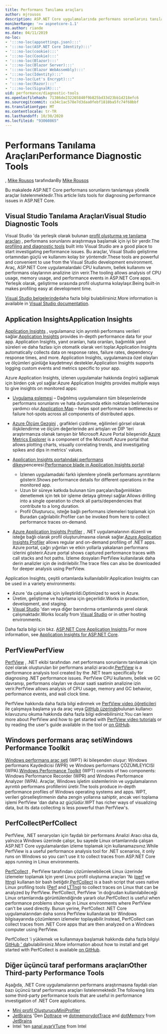 ```yaml
---
title: Performans Tanılama araçları
author: mjrousos
description: ASP.NET Core uygulamalarında performans sorunlarını tanılamaya yönelik faydalı araçlar.
monikerRange: '>= aspnetcore-1.1'
ms.author: riande
ms.date: 04/11/2019
no-loc:
- ':::no-loc(appsettings.json):::'
- ':::no-loc(ASP.NET Core Identity):::'
- ':::no-loc(cookie):::'
- ':::no-loc(Cookie):::'
- ':::no-loc(Blazor):::'
- ':::no-loc(Blazor Server):::'
- ':::no-loc(Blazor WebAssembly):::'
- ':::no-loc(Identity):::'
- ":::no-loc(Let's Encrypt):::"
- ':::no-loc(Razor):::'
- ':::no-loc(SignalR):::'
uid: performance/diagnostic-tools
ms.openlocfilehash: 71386de232265840f9b825bd33d23bb1d218efc6
ms.sourcegitcommit: ca34c1ac578e7d3daa0febf1810ba5fc74f60bbf
ms.translationtype: MT
ms.contentlocale: tr-TR
ms.lasthandoff: 10/30/2020
ms.locfileid: "93060865"
---
```

# <a name="performance-diagnostic-tools"></a><span data-ttu-id="db94c-103">Performans Tanılama Araçları</span><span class="sxs-lookup"><span data-stu-id="db94c-103">Performance Diagnostic Tools</span></span>

<span data-ttu-id="db94c-104">, [Mike Rousos](https://github.com/mjrousos) tarafından</span><span class="sxs-lookup"><span data-stu-id="db94c-104">By [Mike Rousos](https://github.com/mjrousos)</span></span>

<span data-ttu-id="db94c-105">Bu makalede ASP.NET Core performans sorunlarını tanılamaya yönelik araçlar listelenmektedir.</span><span class="sxs-lookup"><span data-stu-id="db94c-105">This article lists tools for diagnosing performance issues in ASP.NET Core.</span></span>

## <a name="visual-studio-diagnostic-tools"></a><span data-ttu-id="db94c-106">Visual Studio Tanılama Araçları</span><span class="sxs-lookup"><span data-stu-id="db94c-106">Visual Studio Diagnostic Tools</span></span>

<span data-ttu-id="db94c-107">Visual Studio 'da yerleşik olarak bulunan [profil oluşturma ve tanılama araçları](/visualstudio/profiling) , performans sorunlarını araştırmaya başlamak için iyi bir yerdir.</span><span class="sxs-lookup"><span data-stu-id="db94c-107">The [profiling and diagnostic tools](/visualstudio/profiling) built into Visual Studio are a good place to start investigating performance issues.</span></span> <span data-ttu-id="db94c-108">Bu araçlar, Visual Studio geliştirme ortamından güçlü ve kullanımı kolay bir yöntemdir.</span><span class="sxs-lookup"><span data-stu-id="db94c-108">These tools are powerful and convenient to use from the Visual Studio development environment.</span></span> <span data-ttu-id="db94c-109">Araç, ASP.NET Core uygulamalardaki CPU kullanımı, bellek kullanımı ve performans olaylarının analizine izin verir.</span><span class="sxs-lookup"><span data-stu-id="db94c-109">The tooling allows analysis of CPU usage, memory usage, and performance events in ASP.NET Core apps.</span></span> <span data-ttu-id="db94c-110">Yerleşik olarak, geliştirme sırasında profil oluşturma kolaylaşır.</span><span class="sxs-lookup"><span data-stu-id="db94c-110">Being built-in makes profiling easy at development time.</span></span>

<span data-ttu-id="db94c-111">[Visual Studio belgelerinde](/visualstudio/profiling/profiling-overview)daha fazla bilgi bulabilirsiniz.</span><span class="sxs-lookup"><span data-stu-id="db94c-111">More information is available in [Visual Studio documentation](/visualstudio/profiling/profiling-overview).</span></span>

## <a name="application-insights"></a><span data-ttu-id="db94c-112">Application Insights</span><span class="sxs-lookup"><span data-stu-id="db94c-112">Application Insights</span></span>

<span data-ttu-id="db94c-113">[Application Insights](/azure/application-insights/app-insights-overview) , uygulamanız için ayrıntılı performans verileri sağlar.</span><span class="sxs-lookup"><span data-stu-id="db94c-113">[Application Insights](/azure/application-insights/app-insights-overview) provides in-depth performance data for your app.</span></span> <span data-ttu-id="db94c-114">Application Insights, yanıt oranları, hata oranları, bağımlılık yanıt süreleri ve daha fazlası için otomatik olarak veri toplar.</span><span class="sxs-lookup"><span data-stu-id="db94c-114">Application Insights automatically collects data on response rates, failure rates, dependency response times, and more.</span></span> <span data-ttu-id="db94c-115">Application Insights, uygulamanıza özel olayları ve ölçümleri günlüğe kaydetmeyi destekler.</span><span class="sxs-lookup"><span data-stu-id="db94c-115">Application Insights supports logging custom events and metrics specific to your app.</span></span>

<span data-ttu-id="db94c-116">Azure Application Insights, izlenen uygulamalar hakkında öngörü sağlamak için birden çok yol sağlar:</span><span class="sxs-lookup"><span data-stu-id="db94c-116">Azure Application Insights provides multiple ways to give insights on monitored apps:</span></span>

- <span data-ttu-id="db94c-117">[Uygulama eşlemesi](/azure/application-insights/app-insights-app-map) – Dağıtılmış uygulamaların tüm bileşenlerinde performans sorunlarını ve hata durumunda etkin noktaları belirlemesine yardımcı olur.</span><span class="sxs-lookup"><span data-stu-id="db94c-117">[Application Map](/azure/application-insights/app-insights-app-map) – helps spot performance bottlenecks or failure hot-spots across all components of distributed apps.</span></span>
- <span data-ttu-id="db94c-118">[Azure Ölçüm Gezgini](/azure/azure-monitor/platform/metrics-getting-started) , grafikleri çizdirme, eğilimleri görsel olarak ilişkilendirme ve ölçüm değerlerinde ani artışları ve DIP 'leri araştırmanıza olanak tanıyan bir Microsoft Azure Portal bileşenidir.</span><span class="sxs-lookup"><span data-stu-id="db94c-118">[Azure Metrics Explorer](/azure/azure-monitor/platform/metrics-getting-started) is a component of the Microsoft Azure portal that allows plotting charts, visually correlating trends, and investigating spikes and dips in metrics' values.</span></span>
- <span data-ttu-id="db94c-119">[Application Insights portalındaki performans dikey](/azure/application-insights/app-insights-tutorial-performance)penceresi:</span><span class="sxs-lookup"><span data-stu-id="db94c-119">[Performance blade in Application Insights portal](/azure/application-insights/app-insights-tutorial-performance):</span></span>

  - <span data-ttu-id="db94c-120">İzlenen uygulamadaki farklı işlemlere yönelik performans ayrıntılarını gösterir.</span><span class="sxs-lookup"><span data-stu-id="db94c-120">Shows performance details for different operations in the monitored app.</span></span>
  - <span data-ttu-id="db94c-121">Uzun bir süreye katkıda bulunan tüm parçaları/bağımlılıkları denetlemek için tek bir işleme detaya gitmeyi sağlar.</span><span class="sxs-lookup"><span data-stu-id="db94c-121">Allows drilling into a single operation to check all parts/dependencies that contribute to a long duration.</span></span>
  - <span data-ttu-id="db94c-122">Profil Oluşturucu, isteğe bağlı performans izlemeleri toplamak için Buradan çağrılabilir.</span><span class="sxs-lookup"><span data-stu-id="db94c-122">Profiler can be invoked from here to collect performance traces on-demand.</span></span>

- <span data-ttu-id="db94c-123">[Azure Application Insights Profiler](/azure/azure-monitor/app/profiler) , .NET uygulamalarının düzenli ve isteğe bağlı olarak profil oluşturulmasına olanak sağlar.</span><span class="sxs-lookup"><span data-stu-id="db94c-123">[Azure Application Insights Profiler](/azure/azure-monitor/app/profiler) allows regular and on-demand profiling of .NET apps.</span></span>  <span data-ttu-id="db94c-124">Azure portal, çağrı yığınları ve etkin yollarla yakalanan performans izlerini gösterir.</span><span class="sxs-lookup"><span data-stu-id="db94c-124">Azure portal shows captured performance traces with call stacks and hot paths.</span></span> <span data-ttu-id="db94c-125">İzleme dosyaları PerfView kullanılarak daha derin analizler için de indirilebilir.</span><span class="sxs-lookup"><span data-stu-id="db94c-125">The trace files can also be downloaded for deeper analysis using PerfView.</span></span>

<span data-ttu-id="db94c-126">Application Insights, çeşitli ortamlarda kullanılabilir:</span><span class="sxs-lookup"><span data-stu-id="db94c-126">Application Insights can be used in a variety environments:</span></span>

- <span data-ttu-id="db94c-127">Azure 'da çalışmak için iyileştirildi.</span><span class="sxs-lookup"><span data-stu-id="db94c-127">Optimized to work in Azure.</span></span>
- <span data-ttu-id="db94c-128">Üretim, geliştirme ve hazırlama için geçerlidir.</span><span class="sxs-lookup"><span data-stu-id="db94c-128">Works in production, development, and staging.</span></span>
- <span data-ttu-id="db94c-129">[Visual Studio](/azure/application-insights/app-insights-visual-studio) 'dan veya diğer barındırma ortamlarında yerel olarak çalışmaktadır.</span><span class="sxs-lookup"><span data-stu-id="db94c-129">Works locally from [Visual Studio](/azure/application-insights/app-insights-visual-studio) or in other hosting environments.</span></span>

<span data-ttu-id="db94c-130">Daha fazla bilgi için bkz. [ASP.NET Core Application Insights](/azure/application-insights/app-insights-asp-net-core).</span><span class="sxs-lookup"><span data-stu-id="db94c-130">For more information, see [Application Insights for ASP.NET Core](/azure/application-insights/app-insights-asp-net-core).</span></span>

## <a name="perfview"></a><span data-ttu-id="db94c-131">PerfView</span><span class="sxs-lookup"><span data-stu-id="db94c-131">PerfView</span></span>

<span data-ttu-id="db94c-132">[PerfView](https://github.com/Microsoft/perfview) , .NET ekibi tarafından .net performans sorunlarını tanılamak için özel olarak oluşturulan bir performans analizi aracıdır.</span><span class="sxs-lookup"><span data-stu-id="db94c-132">[PerfView](https://github.com/Microsoft/perfview) is a performance analysis tool created by the .NET team specifically for diagnosing .NET performance issues.</span></span> <span data-ttu-id="db94c-133">PerfView CPU kullanımı, bellek ve GC davranışı, performans olayları ve duvar saati saatinin analizine izin verir.</span><span class="sxs-lookup"><span data-stu-id="db94c-133">PerfView allows analysis of CPU usage, memory and GC behavior, performance events, and wall clock time.</span></span>

<span data-ttu-id="db94c-134">PerfView hakkında daha fazla bilgi edinmek ve [PerfView video öğreticileri](https://channel9.msdn.com/Series/PerfView-Tutorial) ile çalışmaya başlama ya da araç veya [GitHub üzerinde](https://github.com/Microsoft/perfview)bulunan kullanıcı kılavuzunu okuma hakkında daha fazla bilgi edinebilirsiniz.</span><span class="sxs-lookup"><span data-stu-id="db94c-134">You can learn more about PerfView and how to get started with [PerfView video tutorials](https://channel9.msdn.com/Series/PerfView-Tutorial) or by reading the user's guide available in the tool or [on GitHub](https://github.com/Microsoft/perfview).</span></span>

## <a name="windows-performance-toolkit"></a><span data-ttu-id="db94c-135">Windows performans araç seti</span><span class="sxs-lookup"><span data-stu-id="db94c-135">Windows Performance Toolkit</span></span>

<span data-ttu-id="db94c-136">[Windows performans araç seti](/windows-hardware/test/wpt/) (WPT) iki bileşenden oluşur: Windows performans Kaydedicisi (WPR) ve Windows performans ÇÖZÜMLEYICISI (WPA).</span><span class="sxs-lookup"><span data-stu-id="db94c-136">[Windows Performance Toolkit](/windows-hardware/test/wpt/) (WPT) consists of two components: Windows Performance Recorder (WPR) and Windows Performance Analyzer (WPA).</span></span> <span data-ttu-id="db94c-137">Araçlar, Windows işletim sistemlerinin ve uygulamalarının ayrıntılı performans profillerini üretir.</span><span class="sxs-lookup"><span data-stu-id="db94c-137">The tools produce in-depth performance profiles of Windows operating systems and apps.</span></span> <span data-ttu-id="db94c-138">WPT, verileri görselleştirmenin daha zengin yollarına sahiptir, ancak veri toplama işlemi PerfView 'dan daha az güçlüdür.</span><span class="sxs-lookup"><span data-stu-id="db94c-138">WPT has richer ways of visualizing data, but its data collecting is less powerful than PerfView's.</span></span>

## <a name="perfcollect"></a><span data-ttu-id="db94c-139">PerfCollect</span><span class="sxs-lookup"><span data-stu-id="db94c-139">PerfCollect</span></span>

<span data-ttu-id="db94c-140">PerfView, .NET senaryoları için faydalı bir performans Analizi Aracı olsa da, yalnızca Windows üzerinde çalışır, bu sayede Linux ortamlarında çalışan ASP.NET Core uygulamalardan izleme toplamak için kullanamazsınız.</span><span class="sxs-lookup"><span data-stu-id="db94c-140">While PerfView is a useful performance analysis tool for .NET scenarios, it only runs on Windows so you can't use it to collect traces from ASP.NET Core apps running in Linux environments.</span></span>

<span data-ttu-id="db94c-141">[PerfCollect](https://github.com/dotnet/coreclr/blob/master/Documentation/project-docs/linux-performance-tracing.md) , PerfView tarafından çözümlenebilecek Linux üzerinde izlemeler toplamak Için yerel Linux profil oluşturma araçları 'Nı ([perf](https://perf.wiki.kernel.org/index.php/Main_Page) ve [lttng](https://lttng.org/)) kullanan bir bash betiğdir.</span><span class="sxs-lookup"><span data-stu-id="db94c-141">[PerfCollect](https://github.com/dotnet/coreclr/blob/master/Documentation/project-docs/linux-performance-tracing.md) is a bash script that uses native Linux profiling tools ([Perf](https://perf.wiki.kernel.org/index.php/Main_Page) and [LTTng](https://lttng.org/)) to collect traces on Linux that can be analyzed by PerfView.</span></span> <span data-ttu-id="db94c-142">PerfCollect, PerfView 'in doğrudan kullanılabileceği Linux ortamlarında görüntülendiğinde yararlı olur.</span><span class="sxs-lookup"><span data-stu-id="db94c-142">PerfCollect is useful when performance problems show up in Linux environments where PerfView can't be used directly.</span></span> <span data-ttu-id="db94c-143">Bunun yerine, PerfCollect .NET Core uygulamalarından daha sonra PerfView kullanılarak bir Windows bilgisayarında çözümlenen izlemeler toplayabilir.</span><span class="sxs-lookup"><span data-stu-id="db94c-143">Instead, PerfCollect can collect traces from .NET Core apps that are then analyzed on a Windows computer using PerfView.</span></span>

<span data-ttu-id="db94c-144">PerfCollect 'i yüklemek ve kullanmaya başlamak hakkında daha fazla bilgiyi [GitHub ' da](https://github.com/dotnet/coreclr/blob/master/Documentation/project-docs/linux-performance-tracing.md)bulabilirsiniz.</span><span class="sxs-lookup"><span data-stu-id="db94c-144">More information about how to install and get started with PerfCollect is available [on GitHub](https://github.com/dotnet/coreclr/blob/master/Documentation/project-docs/linux-performance-tracing.md).</span></span>

## <a name="other-third-party-performance-tools"></a><span data-ttu-id="db94c-145">Diğer üçüncü taraf performans araçları</span><span class="sxs-lookup"><span data-stu-id="db94c-145">Other Third-party Performance Tools</span></span>

<span data-ttu-id="db94c-146">Aşağıda, .NET Core uygulamalarının performans araştırmasına faydalı olan bazı üçüncü taraf performans araçları listelenmektedir.</span><span class="sxs-lookup"><span data-stu-id="db94c-146">The following lists some third-party performance tools that are useful in performance investigation of .NET Core applications.</span></span>

- [<span data-ttu-id="db94c-147">Mini profil Oluşturucu</span><span class="sxs-lookup"><span data-stu-id="db94c-147">MiniProfiler</span></span>](https://miniprofiler.com/)
- <span data-ttu-id="db94c-148">[JetBrains](https://www.jetbrains.com/) 'Den [Dottrace](https://www.jetbrains.com/profiler/) ve [dotmemory](https://www.jetbrains.com/dotmemory/)</span><span class="sxs-lookup"><span data-stu-id="db94c-148">[dotTrace](https://www.jetbrains.com/profiler/) and [dotMemory](https://www.jetbrains.com/dotmemory/) from [JetBrains](https://www.jetbrains.com/)</span></span>
- <span data-ttu-id="db94c-149">Intel 'ten [sanal ayar](https://software.intel.com/content/www/us/en/develop/tools/vtune-profiler.html)</span><span class="sxs-lookup"><span data-stu-id="db94c-149">[VTune](https://software.intel.com/content/www/us/en/develop/tools/vtune-profiler.html) from Intel</span></span>
